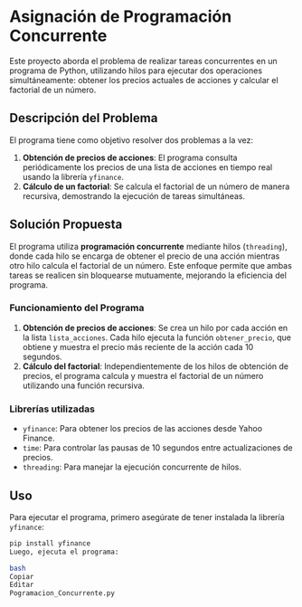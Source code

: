 # Asignación de Programación Concurrente

Este proyecto aborda el problema de realizar tareas concurrentes en un programa de Python, utilizando hilos para ejecutar dos operaciones simultáneamente: obtener los precios actuales de acciones y calcular el factorial de un número.

## Descripción del Problema

El programa tiene como objetivo resolver dos problemas a la vez:
1. **Obtención de precios de acciones**: El programa consulta periódicamente los precios de una lista de acciones en tiempo real usando la librería `yfinance`.
2. **Cálculo de un factorial**: Se calcula el factorial de un número de manera recursiva, demostrando la ejecución de tareas simultáneas.

## Solución Propuesta

El programa utiliza **programación concurrente** mediante hilos (`threading`), donde cada hilo se encarga de obtener el precio de una acción mientras otro hilo calcula el factorial de un número. Este enfoque permite que ambas tareas se realicen sin bloquearse mutuamente, mejorando la eficiencia del programa.

### Funcionamiento del Programa

1. **Obtención de precios de acciones**: Se crea un hilo por cada acción en la lista `lista_acciones`. Cada hilo ejecuta la función `obtener_precio`, que obtiene y muestra el precio más reciente de la acción cada 10 segundos.
2. **Cálculo del factorial**: Independientemente de los hilos de obtención de precios, el programa calcula y muestra el factorial de un número utilizando una función recursiva.

### Librerías utilizadas

- `yfinance`: Para obtener los precios de las acciones desde Yahoo Finance.
- `time`: Para controlar las pausas de 10 segundos entre actualizaciones de precios.
- `threading`: Para manejar la ejecución concurrente de hilos.

## Uso

Para ejecutar el programa, primero asegúrate de tener instalada la librería `yfinance`:

```bash
pip install yfinance
Luego, ejecuta el programa:

bash
Copiar
Editar
Pogramacion_Concurrente.py
